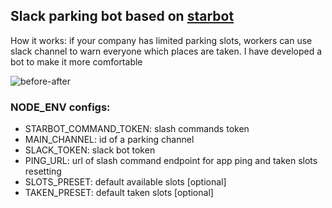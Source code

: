 ## Slack parking bot based on [starbot](https://github.com/mattcreager/starbot)

How it works: if your company has limited parking slots, workers can use slack channel to warn everyone which places are taken.
I have developed a bot to make it more comfortable

![before-after](https://pp.userapi.com/c831209/v831209961/1c75e2/4qKCjd3OpGo.jpg)


### NODE_ENV configs:
* STARBOT_COMMAND_TOKEN: slash commands token
* MAIN_CHANNEL: id of a parking channel
* SLACK_TOKEN: slack bot token
* PING_URL: url of slash command endpoint for app ping and taken slots resetting
* SLOTS_PRESET: default available slots [optional]
* TAKEN_PRESET: default taken slots [optional]